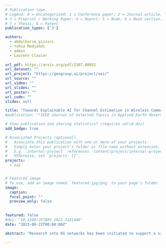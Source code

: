 ```yaml
---
# Publication type.
# Legend: 0 = Uncategorized; 1 = Conference paper; 2 = Journal article;
# 3 = Preprint / Working Paper; 4 = Report; 5 = Book; 6 = Book section;
# 7 = Thesis; 8 = Patent
publication_types: ['3']

authors:
  - abdulkarim_gizzini
  - Yahia Medjahdi
  - admin
  - Laurent Clavier
  
url_pdf: https://arxiv.org/pdf/2307.00952
url_dataset: ""
url_project: "https://geogroup.ai/project/xai/"
url_source: ""
url_video: ""
url_slides: ""
url_poster: ""
url_code: ""
slides: null

title: "Towards Explainable AI for Channel Estimation in Wireless Communications"
#publication: "*IEEE Journal of Selected Topics in Applied Earth Observations and Remote Sensing*"

# Show publication and sharing statistics? (requires valid doi)
add_badge: true

# Associated Projects (optional).
#   Associate this publication with one or more of your projects.
#   Simply enter your project's folder or file name without extension.
#   E.g. `internal-project` references `content/project/internal-project/index.md`.
#   Otherwise, set `projects: []`.
projects:
  - xai


# Featured image
# To use, add an image named `featured.jpg/png` to your page's folder. 
image:
  caption:
  focal_point: ""
  preview_only: false
  
  
featured: false
#doi: "10.1109/JSTARS.2022.3181446"
date: "2023-08-22T00:00:00Z"

abstract: "Research into 6G networks has been initiated to support a variety of critical artificial intelligence (AI) assisted applications such as autonomous driving. In such applications, AI-based decisions should be performed in a real-time manner. These decisions include resource allocation, localization, channel estimation, etc. Considering the black-box nature of existing AI-based models, it is highly challenging to understand and trust the decision-making behavior of such models. Therefore, explaining the logic behind those models through explainable AI (XAI) techniques is essential for their employment in critical applications. This manuscript proposes a novel XAI-based channel estimation (XAI-CHEST) scheme that provides detailed reasonable interpretability of the deep learning (DL) models that are employed in doubly-selective channel estimation. The aim of the proposed XAI-CHEST scheme is to identify the relevant model inputs by inducing high noise on the irrelevant ones. As a result, the behavior of the studied DL-based channel estimators can be further analyzed and evaluated based on the generated interpretations. Simulation results show that the proposed XAI-CHEST scheme provides valid interpretations of the DL-based channel estimators for different scenarios."

---
```

